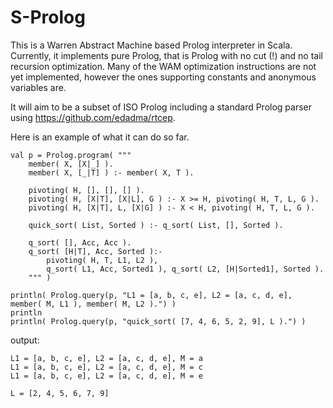 S-Prolog
========

This is a Warren Abstract Machine based Prolog interpreter in Scala.  Currently, it implements pure Prolog, that is Prolog with no cut (!) and no tail recursion optimization.  Many of the WAM optimization instructions are not yet implemented, however the ones supporting constants and anonymous variables are.

It will aim to be a subset of ISO Prolog including a standard Prolog parser using https://github.com/edadma/rtcep.

Here is an example of what it can do so far.

    val p = Prolog.program( """
        member( X, [X|_] ).
        member( X, [_|T] ) :- member( X, T ).
        
		pivoting( H, [], [], [] ).
		pivoting( H, [X|T], [X|L], G ) :- X >= H, pivoting( H, T, L, G ).
		pivoting( H, [X|T], L, [X|G] ) :- X < H, pivoting( H, T, L, G ).
		
		quick_sort( List, Sorted ) :- q_sort( List, [], Sorted ).
		
		q_sort( [], Acc, Acc ).
		q_sort( [H|T], Acc, Sorted ):-
			pivoting( H, T, L1, L2 ),
			q_sort( L1, Acc, Sorted1 ), q_sort( L2, [H|Sorted1], Sorted ).
        """ )

    println( Prolog.query(p, "L1 = [a, b, c, e], L2 = [a, c, d, e], member( M, L1 ), member( M, L2 ).") )
    println
    println( Prolog.query(p, "quick_sort( [7, 4, 6, 5, 2, 9], L ).") )

output:

    L1 = [a, b, c, e], L2 = [a, c, d, e], M = a
    L1 = [a, b, c, e], L2 = [a, c, d, e], M = c
    L1 = [a, b, c, e], L2 = [a, c, d, e], M = e

    L = [2, 4, 5, 6, 7, 9]